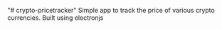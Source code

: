 "# crypto-pricetracker" 
Simple app to track the price of various crypto currencies.
Built using electronjs